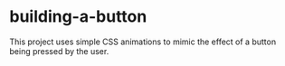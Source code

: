 # building-a-button

This project uses simple CSS animations to mimic the effect of a button being pressed by the user.